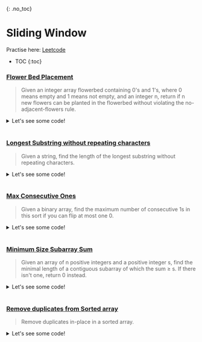 {: .no_toc}
# Sliding Window
Practise here: [Leetcode](https://leetcode.com/list?selectedList=9di1s4a1)

- TOC
{:toc}

### [Flower Bed Placement](https://leetcode.com/problems/can-place-flowers/)

> Given an integer array flowerbed containing 0's and 1's, where 0 means empty and 1 means not empty,
and an integer n, return if n new flowers can be planted in the flowerbed without violating the
no-adjacent-flowers rule.

<details><summary markdown="span">Let's see some code!</summary>

```python
class Solution:
    def canPlaceFlowers(self, f: List[int], n: int) -> bool:
        for i in range(0, len(f)):
            a = 0 if i == 0 else f[i - 1]
            b = f[i]
            c = 0 if i == len(f) - 1 else f[i + 1]

            if a == b == c == 0:
                f[i] = 1
                n -= 1

        return n <= 0

```

</details>
<BR>

### [Longest Substring without repeating characters](https://leetcode.com/problems/longest-substring-without-repeating-characters/)

> Given a string, find the length of the longest substring without repeating characters.

<details><summary markdown="span">Let's see some code!</summary>

```python
class Solution:
    def lengthOfLongestSubstring(self, s: str) -> int:
        left = 0
        hsh = collections.defaultdict(int)
        maxLen = 0

        for i in range(0, len(s)):
            hsh[s[i]] += 1

            while hsh[s[i]] > 1:
                hsh[s[left]] -= 1
                left += 1

            maxLen = max(maxLen, i - left + 1)

        return maxLen

# Length of Longest Substring with all distinct characters.  Ex: "eceba" -> "ceba" (i.e. no repeating characters)
# Length of Longest Substring with K distinct characters.    Ex: "eceba", k=2 -> "ece"
class Solution(object):
    def lengthOfLongestSubstring(self, s: str) -> int:
        r, l, distinctChars, res = 0, 0, 0, 0
        hsh = collections.defaultdict(int)

        for r in range(0, len(s)):
            hsh[s[r]] += 1
            if hsh[s[r]] == 1:
                distinctChars += 1

            # Essentially this is code to re-balance hash. Pigeon Hole principle distinct Char less than total char,
            # means duplicate
            while l <= r and r - l + 1 > distinctChars:  # Change above to distinctChars > k for k distinct characters.
                hsh[s[l]] -= 1
                if hsh[s[l]] == 0:
                    distinctChars -= 1
                l += 1

            res = max(res, r - l + 1)

        return res

```

</details>
<BR>

### [Max Consecutive Ones](https://leetcode.com/problems/max-consecutive-ones-ii/)

> Given a binary array, find the maximum number of consecutive 1s in this sort if you can flip at most one 0.

<details><summary markdown="span">Let's see some code!</summary>

```python
class Solution:
    def findMaxConsecutiveOnes(self, nums: List[int]) -> int:
        longest_sequence = 0

        left = 0
        zeroes = 0
        for i in range(len(nums)):
            if nums[i] == 0:
                zeroes += 1

            while zeroes > 1:
                if nums[left] == 0:
                    zeroes -= 1
                left += 1

            longest_sequence = max(longest_sequence, i - left + 1)

        return longest_sequence
```

</details>
<BR>

### [Minimum Size Subarray Sum](https://leetcode.com/problems/minimum-size-subarray-sum/)
> Given an array of n positive integers and a positive integer s, find the minimal length of a
contiguous subarray of which the sum ≥ s. If there isn't one, return 0 instead.
 
<details><summary markdown="span">Let's see some code!</summary>

```python
class Solution:
    def minSubArrayLen(self, target: int, nums: List[int]) -> int:
        left = 0
        minLength = float('inf')
        currSum = 0
        for i in range(len(nums)):
            currSum += nums[i]

            while currSum >= target:
                if currSum >= target:
                    minLength = min(minLength, i - left + 1)

                currSum -= nums[left]
                left += 1

        if minLength == float('inf'):
            return 0
        else:
            return minLength
```
</details>
<BR>

### [Remove duplicates from Sorted array](https://leetcode.com/problems/remove-duplicates-from-sorted-array/)

> Remove duplicates in-place in a sorted array.

<details><summary markdown="span">Let's see some code!</summary>

```python
class Solution:
    def removeDuplicates(self, nums):
        if len(nums)==0:
            return 0
        else:
            idx = 1
            for i in range(1, len(nums)):
                if i != 0 and nums[i] != nums[i-1]: #if equal continue i
                    nums[idx] = nums[i]
                    idx +=1
            return idx
```

</details>
<BR>